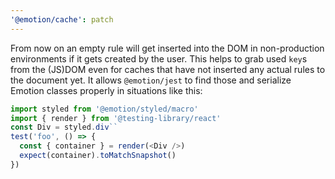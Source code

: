 ```yaml
---
'@emotion/cache': patch
---
```


From now on an empty rule will get inserted into the DOM in non-production environments if it gets created by the user. This helps to grab used `key`s from the (JS)DOM even for caches that have not inserted any actual rules to the document yet. It allows `@emotion/jest` to find those and serialize Emotion classes properly in situations like this:

```js
import styled from '@emotion/styled/macro'
import { render } from '@testing-library/react'
const Div = styled.div``
test('foo', () => {
  const { container } = render(<Div />)
  expect(container).toMatchSnapshot()
})
```
